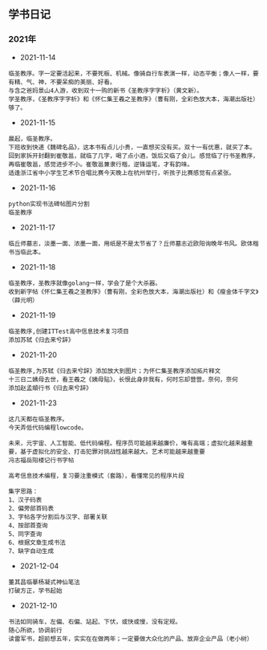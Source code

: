 ## 学书日记
### 2021年
- 2021-11-14
```text
临圣教序。字一定要活起来，不要死板、机械。像骑自行车表演一样，动态平衡；像人一样，要有精、气、神，不要呆痴的美丽、好看。
与含之爸妈景山4人游，收到双十一购的新书《圣教序字字析》（黄文新）。
学圣教序，《圣教序字字析》和《怀仁集王羲之圣教序》（曹有刚，全彩色放大本，海潮出版社）够了。
```
- 2021-11-15
```
晨起，临圣教序。
下班收到快递《魏碑名品》，这本书有点儿小贵，一直想买没有买。双十一有优惠，就买了本。
回到家拆开封翻到崔敬邕，就临了几字，喝了点小酒，饭后又临了会儿。感觉临了行书圣教序，再临崔敬邕，感觉进步不小。崔敬邕兼隶行楷，逆锋运笔，才有韵味。
适逢浙江省中小学生艺术节合唱比赛今天晚上在杭州举行，听孩子比赛感觉有点紧张。
```
- 2021-11-16
```
python实现书法碑帖图片分割
临圣教序
```
- 2021-11-17
```
临丘师墓志，淡墨一面、浓墨一面，用纸是不是太节省了？丘师墓志近欧阳询晚年书风。欧体楷书当临此本。
```
- 2021-11-18
```
临圣教序，圣教序就像golang一样，学会了是个大杀器。
收到新字帖《怀仁集王羲之圣教序》（曹有刚，全彩色放大本，海潮出版社）和《瘦金体千字文》（薛元明）
```
- 2021-11-19
```
临圣教序,创建ITTest高中信息技术复习项目
添加苏轼《归去来兮辞》
```
- 2021-11-20
```
临圣教序,为苏轼《归去来兮辞》添加放大到图片；为怀仁集圣教序添加拓片释文
十三日二姨母去世，看王羲之《姨母贴》，长恨此身非我有，何时忘却营营。奈何，奈何
添加赵孟頫行书《归去来兮辞》
```

- 2021-11-23

```text
这几天都在临圣教序。
今天弄低代码编程lowcode。

未来，元宇宙、人工智能、低代码编程。程序员可能越来越廉价，唯有高端；虚拟化越来越重要，基于虚拟化的安全、打击犯罪对挑战性越来越大。艺术可能越来越重要
冯志福岳阳楼记行书字帖

高考信息技术编程，复习要注重模式（套路），看懂常见的程序片段

集字思路：
1、汉子码表
2、偏旁部首码表
3、字帖各字分割后与汉字、部署关联
4、按部首查询
5、同字查询
6、根据文章生成书法
7、缺字自动生成

```
- 2021-12-04
```text
董其昌临摹杨凝式神仙笔法
打破方正，学书起始
```

- 2021-12-10
```
书法如同骑车，左偏、右偏、站起、下伏，或快或慢，没有定规。
随心所欲，协调前行
读雷军书，超前想五年，实实在在做两年；一定要做大众化的产品、放弃企业产品（老小树）
```
